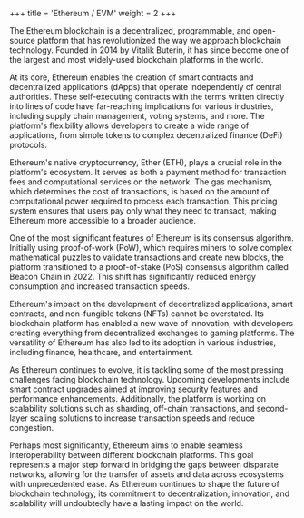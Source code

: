 +++
title = 'Ethereum / EVM'
weight = 2
+++

The Ethereum blockchain is a decentralized, programmable, and open-source platform that has revolutionized the way we approach blockchain technology. Founded in 2014 by Vitalik Buterin, it has since become one of the largest and most widely-used blockchain platforms in the world.

At its core, Ethereum enables the creation of smart contracts and decentralized applications (dApps) that operate independently of central authorities. These self-executing contracts with the terms written directly into lines of code have far-reaching implications for various industries, including supply chain management, voting systems, and more. The platform's flexibility allows developers to create a wide range of applications, from simple tokens to complex decentralized finance (DeFi) protocols.

Ethereum's native cryptocurrency, Ether (ETH), plays a crucial role in the platform's ecosystem. It serves as both a payment method for transaction fees and computational services on the network. The gas mechanism, which determines the cost of transactions, is based on the amount of computational power required to process each transaction. This pricing system ensures that users pay only what they need to transact, making Ethereum more accessible to a broader audience.

One of the most significant features of Ethereum is its consensus algorithm. Initially using proof-of-work (PoW), which requires miners to solve complex mathematical puzzles to validate transactions and create new blocks, the platform transitioned to a proof-of-stake (PoS) consensus algorithm called Beacon Chain in 2022. This shift has significantly reduced energy consumption and increased transaction speeds.

Ethereum's impact on the development of decentralized applications, smart contracts, and non-fungible tokens (NFTs) cannot be overstated. Its blockchain platform has enabled a new wave of innovation, with developers creating everything from decentralized exchanges to gaming platforms. The versatility of Ethereum has also led to its adoption in various industries, including finance, healthcare, and entertainment.

As Ethereum continues to evolve, it is tackling some of the most pressing challenges facing blockchain technology. Upcoming developments include smart contract upgrades aimed at improving security features and performance enhancements. Additionally, the platform is working on scalability solutions such as sharding, off-chain transactions, and second-layer scaling solutions to increase transaction speeds and reduce congestion.

Perhaps most significantly, Ethereum aims to enable seamless interoperability between different blockchain platforms. This goal represents a major step forward in bridging the gaps between disparate networks, allowing for the transfer of assets and data across ecosystems with unprecedented ease. As Ethereum continues to shape the future of blockchain technology, its commitment to decentralization, innovation, and scalability will undoubtedly have a lasting impact on the world.